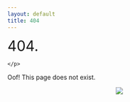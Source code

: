 ```yaml
---
layout: default
title: 404
---
```


<p style="text-align: center;">
  
<font size="+3">404.</font>

    </p>

<p style="text-align: center;">
  
Oof! This page does not exist.

  </p>

<div style="text-align:center"><img src="https://cdn.discordapp.com/attachments/714246216476655669/833478376844951592/image0.gif" /></div>
